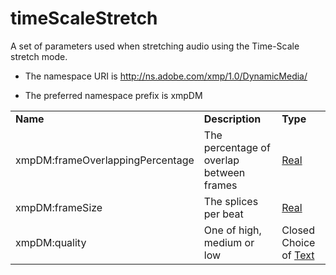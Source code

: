 # timeScaleStretch

A set of parameters used when stretching audio using the Time-Scale stretch mode.

- The namespace URI is http://ns.adobe.com/xmp/1.0/DynamicMedia/

- The preferred namespace prefix is xmpDM

|    |           |    |
|----|-----------|----|
|**Name**|**Description**|**Type**|
|xmpDM:frameOverlappingPercentage|The percentage of overlap between frames  |[Real](../index.md#real)|
|xmpDM:frameSize|The splices per beat  |[Real](../index.md#real)|
|xmpDM:quality|One of high, medium or low  |Closed Choice of [Text](../index.md#text)|

